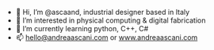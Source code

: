 - 👋 Hi, I’m @ascaand, industrial designer based in Italy
- 👀 I’m interested in physical computing & digital fabrication
- 🌱 I’m currently learning python, C++, C#
- 📫 hello@andreaascani.com or www.andreaascani.com
